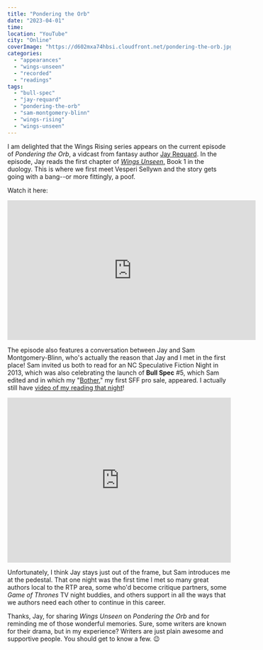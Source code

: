 ```yaml
---
title: "Pondering the Orb"
date: "2023-04-01"
time:
location: "YouTube"
city: "Online"
coverImage: "https://d602mxa74hbsi.cloudfront.net/pondering-the-orb.jpg"
categories:
  - "appearances"
  - "wings-unseen"
  - "recorded"
  - "readings"
tags:
  - "bull-spec"
  - "jay-requard"
  - "pondering-the-orb"
  - "sam-montgomery-blinn"
  - "wings-rising"
  - "wings-unseen"
---
```


I am delighted that the Wings Rising series appears on the current episode of _Pondering the Orb_, a vidcast from fantasy author [Jay Requard](https://www.jayrequard.com/). In the episode, Jay reads the first chapter of [_Wings Unseen_,](https://rebeccagomezfarrell.com/fiction/wings-unseen/) Book 1 in the duology. This is where we first meet Vesperi Sellywn and the story gets going with a bang--or more fittingly, a poof.

Watch it here:

<iframe width="560" height="315" src="https://www.youtube.com/embed/QV32rVUEttY?si=V9sBpem_-2ZfbK-P" title="YouTube video player" frameborder="0" allow="accelerometer; autoplay; clipboard-write; encrypted-media; gyroscope; picture-in-picture; web-share" referrerpolicy="strict-origin-when-cross-origin" allowfullscreen></iframe>

The episode also features a conversation between Jay and Sam Montgomery-Blinn, who's actually the reason that Jay and I met in the first place! Sam invited us both to read for an NC Speculative Fiction Night in 2013, which was also celebrating the launch of **Bull Spec** #5, which Sam edited and in which my "[Bother](https://rebeccagomezfarrell.com/fiction/bother/)," my first SFF pro sale, appeared. I actually still have [video of my reading that night](http://vimeo.com/22656890)!

<div style="padding:73.75% 0 0 0;position:relative;"><iframe src="https://player.vimeo.com/video/22656890?badge=0&amp;autopause=0&amp;player_id=0&amp;app_id=58479" frameborder="0" allow="autoplay; fullscreen; picture-in-picture; clipboard-write; encrypted-media" style="position:absolute;top:0;left:0;width:100%;height:100%;" title="Becca Gomez Farrell at Quail Ridge Bookstore"></iframe></div><script src="https://player.vimeo.com/api/player.js"></script>

Unfortunately, I think Jay stays just out of the frame, but Sam introduces me at the pedestal. That one night was the first time I met so many great authors local to the RTP area, some who'd become critique partners, some _Game of Thrones_ TV night buddies, and others support in all the ways that we authors need each other to continue in this career.

Thanks, Jay, for sharing _Wings Unseen_ on _Pondering the Orb_ and for reminding me of those wonderful memories. Sure, some writers are known for their drama, but in my experience? Writers are just plain awesome and supportive people. You should get to know a few. 😉

